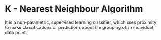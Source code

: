# K - Nearest Neighbour Algorithm
It is a non-parametric, supervised learning classifier, which uses proximity to make classifications or predictions about the grouping of an individual data point. 
